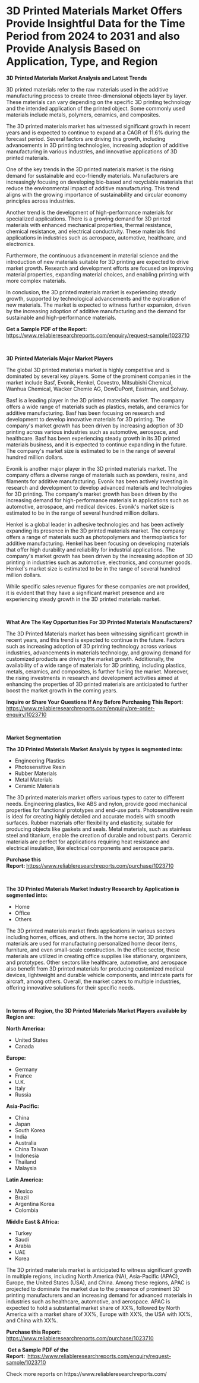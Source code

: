 <p><h1>3D Printed Materials Market Offers Provide Insightful Data for the Time Period from 2024 to 2031 and also Provide Analysis Based on Application, Type, and Region</h1></p><p><strong>3D Printed Materials Market Analysis and Latest Trends</strong></p>
<p><p>3D printed materials refer to the raw materials used in the additive manufacturing process to create three-dimensional objects layer by layer. These materials can vary depending on the specific 3D printing technology and the intended application of the printed object. Some commonly used materials include metals, polymers, ceramics, and composites.</p><p>The 3D printed materials market has witnessed significant growth in recent years and is expected to continue to expand at a CAGR of 11.6% during the forecast period. Several factors are driving this growth, including advancements in 3D printing technologies, increasing adoption of additive manufacturing in various industries, and innovative applications of 3D printed materials.</p><p>One of the key trends in the 3D printed materials market is the rising demand for sustainable and eco-friendly materials. Manufacturers are increasingly focusing on developing bio-based and recyclable materials that reduce the environmental impact of additive manufacturing. This trend aligns with the growing importance of sustainability and circular economy principles across industries.</p><p>Another trend is the development of high-performance materials for specialized applications. There is a growing demand for 3D printed materials with enhanced mechanical properties, thermal resistance, chemical resistance, and electrical conductivity. These materials find applications in industries such as aerospace, automotive, healthcare, and electronics.</p><p>Furthermore, the continuous advancement in material science and the introduction of new materials suitable for 3D printing are expected to drive market growth. Research and development efforts are focused on improving material properties, expanding material choices, and enabling printing with more complex materials.</p><p>In conclusion, the 3D printed materials market is experiencing steady growth, supported by technological advancements and the exploration of new materials. The market is expected to witness further expansion, driven by the increasing adoption of additive manufacturing and the demand for sustainable and high-performance materials.</p></p>
<p><strong>Get a Sample PDF of the Report:&nbsp;</strong> <a href="https://www.reliableresearchreports.com/enquiry/request-sample/1023710">https://www.reliableresearchreports.com/enquiry/request-sample/1023710</a></p>
<p>&nbsp;</p>
<p><strong>3D Printed Materials Major Market Players</strong></p>
<p><p>The global 3D printed materials market is highly competitive and is dominated by several key players. Some of the prominent companies in the market include Basf, Evonik, Henkel, Covestro, Mitsubishi Chemical, Wanhua Chemical, Wacker Chemie AG, DowDuPont, Eastman, and Solvay.</p><p>Basf is a leading player in the 3D printed materials market. The company offers a wide range of materials such as plastics, metals, and ceramics for additive manufacturing. Basf has been focusing on research and development to develop innovative materials for 3D printing. The company's market growth has been driven by increasing adoption of 3D printing across various industries such as automotive, aerospace, and healthcare. Basf has been experiencing steady growth in its 3D printed materials business, and it is expected to continue expanding in the future. The company's market size is estimated to be in the range of several hundred million dollars.</p><p>Evonik is another major player in the 3D printed materials market. The company offers a diverse range of materials such as powders, resins, and filaments for additive manufacturing. Evonik has been actively investing in research and development to develop advanced materials and technologies for 3D printing. The company's market growth has been driven by the increasing demand for high-performance materials in applications such as automotive, aerospace, and medical devices. Evonik's market size is estimated to be in the range of several hundred million dollars.</p><p>Henkel is a global leader in adhesive technologies and has been actively expanding its presence in the 3D printed materials market. The company offers a range of materials such as photopolymers and thermoplastics for additive manufacturing. Henkel has been focusing on developing materials that offer high durability and reliability for industrial applications. The company's market growth has been driven by the increasing adoption of 3D printing in industries such as automotive, electronics, and consumer goods. Henkel's market size is estimated to be in the range of several hundred million dollars.</p><p>While specific sales revenue figures for these companies are not provided, it is evident that they have a significant market presence and are experiencing steady growth in the 3D printed materials market.</p></p>
<p>&nbsp;</p>
<p><strong>What Are The Key Opportunities For 3D Printed Materials Manufacturers?</strong></p>
<p><p>The 3D Printed Materials market has been witnessing significant growth in recent years, and this trend is expected to continue in the future. Factors such as increasing adoption of 3D printing technology across various industries, advancements in materials technology, and growing demand for customized products are driving the market growth. Additionally, the availability of a wide range of materials for 3D printing, including plastics, metals, ceramics, and composites, is further fueling the market. Moreover, the rising investments in research and development activities aimed at enhancing the properties of 3D printed materials are anticipated to further boost the market growth in the coming years.</p></p>
<p><strong>Inquire or Share Your Questions If Any Before Purchasing This Report:</strong> <a href="https://www.reliableresearchreports.com/enquiry/pre-order-enquiry/1023710">https://www.reliableresearchreports.com/enquiry/pre-order-enquiry/1023710</a></p>
<p>&nbsp;</p>
<p><strong>Market Segmentation</strong></p>
<p><strong>The 3D Printed Materials Market Analysis by types is segmented into:</strong></p>
<p><ul><li>Engineering Plastics</li><li>Photosensitive Resin</li><li>Rubber Materials</li><li>Metal Materials</li><li>Ceramic Materials</li></ul></p>
<p><p>The 3D printed materials market offers various types to cater to different needs. Engineering plastics, like ABS and nylon, provide good mechanical properties for functional prototypes and end-use parts. Photosensitive resin is ideal for creating highly detailed and accurate models with smooth surfaces. Rubber materials offer flexibility and elasticity, suitable for producing objects like gaskets and seals. Metal materials, such as stainless steel and titanium, enable the creation of durable and robust parts. Ceramic materials are perfect for applications requiring heat resistance and electrical insulation, like electrical components and aerospace parts.</p></p>
<p><strong>Purchase this Report:&nbsp;</strong><a href="https://www.reliableresearchreports.com/purchase/1023710">https://www.reliableresearchreports.com/purchase/1023710</a></p>
<p>&nbsp;</p>
<p><strong>The 3D Printed Materials Market Industry Research by Application is segmented into:</strong></p>
<p><ul><li>Home</li><li>Office</li><li>Others</li></ul></p>
<p><p>The 3D printed materials market finds applications in various sectors including homes, offices, and others. In the home sector, 3D printed materials are used for manufacturing personalized home decor items, furniture, and even small-scale construction. In the office sector, these materials are utilized in creating office supplies like stationary, organizers, and prototypes. Other sectors like healthcare, automotive, and aerospace also benefit from 3D printed materials for producing customized medical devices, lightweight and durable vehicle components, and intricate parts for aircraft, among others. Overall, the market caters to multiple industries, offering innovative solutions for their specific needs.</p></p>
<p>&nbsp;</p>
<p><strong>In terms of Region, the 3D Printed Materials Market Players available by Region are:</strong></p>
<p>
    <p> <strong> North America: </strong>
        <ul>
            <li>United States</li>
            <li>Canada</li>
        </ul>
        </p> 
    <p> <strong> Europe: </strong>
        <ul>
            <li>Germany</li>
            <li>France</li>
            <li>U.K.</li>
            <li>Italy</li>
            <li>Russia</li>
        </ul>
        </p> 
    <p> <strong> Asia-Pacific: </strong>
        <ul>
            <li>China</li>
            <li>Japan</li>
            <li>South Korea</li>
            <li>India</li>
            <li>Australia</li>
            <li>China Taiwan</li>
            <li>Indonesia</li>
            <li>Thailand</li>
            <li>Malaysia</li>
        </ul>
        </p> 
    <p> <strong> Latin America: </strong>
        <ul>
            <li>Mexico</li>
            <li>Brazil</li>
            <li>Argentina Korea</li>
            <li>Colombia</li>
        </ul>
        </p> 
    <p> <strong> Middle East & Africa: </strong>
        <ul>
            <li>Turkey</li>
            <li>Saudi</li>
            <li>Arabia</li>
            <li>UAE</li>
            <li>Korea</li>
        </ul>
    </p>
    </p>
<p><p>The 3D printed materials market is anticipated to witness significant growth in multiple regions, including North America (NA), Asia-Pacific (APAC), Europe, the United States (USA), and China. Among these regions, APAC is projected to dominate the market due to the presence of prominent 3D printing manufacturers and an increasing demand for advanced materials in industries such as healthcare, automotive, and aerospace. APAC is expected to hold a substantial market share of XX%, followed by North America with a market share of XX%, Europe with XX%, the USA with XX%, and China with XX%.</p></p>
<p><strong>Purchase this Report: </strong><a href="https://www.reliableresearchreports.com/purchase/1023710">https://www.reliableresearchreports.com/purchase/1023710</a></p>
<p>&nbsp;<strong>Get a Sample PDF of the Report:&nbsp;&nbsp;</strong><a href="https://www.reliableresearchreports.com/enquiry/request-sample/1023710">https://www.reliableresearchreports.com/enquiry/request-sample/1023710</a></p>
<p><strong></strong></p>
<p>Check more reports on https://www.reliableresearchreports.com/</p>